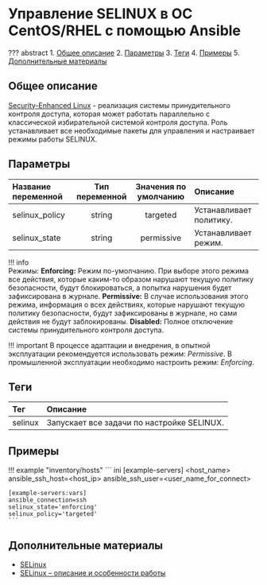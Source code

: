# Управление SELINUX в ОС CentOS/RHEL с помощью Ansible

??? abstract
    1. [Общее описание](#общее-описание)
    2. [Параметры](#параметры)
    3. [Теги](#теги)
    4. [Примеры](#примеры)
    5. [Дополнительные материалы](#дополнительные-материалы)

## Общее описание
[Security-Enhanced Linux](https://ru.wikipedia.org/wiki/SELinux) - реализация системы принудительного контроля доступа, которая может работать параллельно с классической избирательной системой контроля доступа. Роль устанавливает все необходимые пакеты для управления и настраивает режимы работы SELINUX.

## Параметры
|Название переменной  | Тип переменной | Значения по умолчанию | Описание                                     |
|:--------------------|:--------------:|:---------------------:|:---------------------------------------------|
|selinux_policy       | string         | targeted              | Устанавливает политику.                      |
|selinux_state        | string         | permissive            | Устанавливает режим.                         |

!!! info     
    Режимы:
    **Enforcing:** Режим по-умолчанию. При выборе этого режима все действия, которые каким-то образом нарушают текущую политику безопасности, будут блокироваться, а попытка нарушения будет зафиксирована в журнале.
    **Permissive:** В случае использования этого режима, информация о всех действиях, которые нарушают текущую политику безопасности, будут зафиксированы в журнале, но сами действия не будут заблокированы.
    **Disabled:** Полное отключение системы принудительного контроля доступа.

!!! important
    В процессе адаптации и внедрения, в опытной эксплуатации рекомендуется использовать режим: *Permissive*. В промышленной эксплуатации необходимо настроить режим: *Enforcing*. 

## Теги
|Тег                  | Описание                                          |
|:--------------------|:--------------------------------------------------|
|selinux              | Запускает все задачи по настройке SELINUX.        |

## Примеры

!!! example "inventory/hosts"
    ``` ini
    [example-servers]
    <host_name> ansible_ssh_host=<host_ip> ansible_ssh_user=<user_name_for_connect>

    [example-servers:vars]
    ansible_connection=ssh
    selinux_state='enforcing'
    selinux_policy='targeted'
    ```

## Дополнительные материалы

- [SELinux](http://selinuxproject.org/page/Main_Page)
- [SELinux – описание и особенности работы](https://habr.com/ru/company/kingservers/blog/209644/)